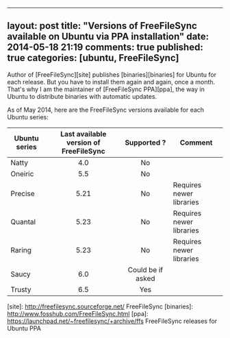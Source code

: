 
---
layout: post
title: "Versions of FreeFileSync available on Ubuntu via PPA installation"
date: 2014-05-18 21:19
comments: true
published: true
categories: [ubuntu, FreeFileSync]
---

Author of [FreeFileSync][site] publishes [binaries][binaries] for Ubuntu for each release. But you have to install them again and again, once a month. That's why I am the maintainer of [FreeFileSync PPA][ppa], the way in Ubuntu to distribute binaries with automatic updates.

As of May 2014, here are the FreeFileSync versions available for each Ubuntu series:

Ubuntu series | Last available version of FreeFileSync | Supported ? | Comment
------------- |:--------------------------------------:|:-----------:| -------
Natty         | 4.0                                    | No          |
Oneiric       | 5.5                                    | No          |
Precise       | 5.21                                   | No          | Requires newer libraries
Quantal       | 5.23                                   | No          | Requires newer libraries
Raring        | 5.23                                   | No          | Requires newer libraries
Saucy         | 6.0                                    | Could be if asked |
Trusty        | 6.5                                    | Yes         |


[site]: http://freefilesync.sourceforge.net/ FreeFileSync
[binaries]: http://www.fosshub.com/FreeFileSync.html
[ppa]: https://launchpad.net/~freefilesync/+archive/ffs FreeFileSync releases for Ubuntu PPA
